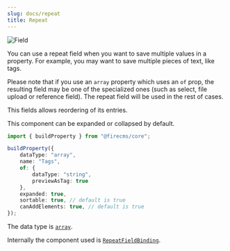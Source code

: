```yaml
---
slug: docs/repeat
title: Repeat
---
```


![Field](/img/fields/Repeat.png)

You can use a repeat field when you want to save multiple values in a property.
For example, you may want to save multiple pieces of text, like tags.

Please note that if you use an `array` property which uses an `of` prop, the
resulting field may be one of the specialized ones (such as select, file
upload or reference field). The repeat field will be used in the rest of cases.

This fields allows reordering of its entries.

This component can be expanded or collapsed by default.

```typescript jsx
import { buildProperty } from "@firecms/core";

buildProperty({
    dataType: "array",
    name: "Tags",
    of: {
        dataType: "string",
        previewAsTag: true
    },
    expanded: true,
    sortable: true, // default is true
    canAddElements: true, // default is true
});
```

The data type is [`array`](../config/array).

Internally the component used
is [`RepeatFieldBinding`](../../api/functions/RepeatFieldBinding).


